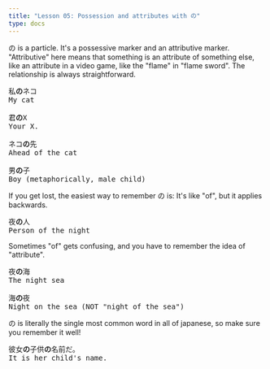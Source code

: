 ```yaml
---
title: "Lesson 05: Possession and attributes with の"
type: docs
---
```



の is a particle. It's a possessive marker and an attributive marker. "Attributive" here means that something is an attribute of something else, like an attribute in a video game, like the "flame" in "flame sword". The relationship is always straightforward.

<pre>
私<b>の</b>ネコ
My cat

君<b>の</b>X
Your X.

ネコ<b>の</b>先
Ahead of the cat

男<b>の</b>子
Boy (metaphorically, male child)
</pre>

If you get lost, the easiest way to remember の is: It's like "of", but it applies backwards.

<pre>
夜<b>の</b>人
Person of the night
</pre>

Sometimes "of" gets confusing, and you have to remember the idea of "attribute".

<pre>
夜<b>の</b>海   
The night sea

海<b>の</b>夜   
Night on the sea (NOT "night of the sea")
</pre>

の is literally the single most common word in all of japanese, so make sure you remember it well!

<pre>
彼女<b>の</b>子供<b>の</b>名前だ。
It is her child's name.
</pre>


